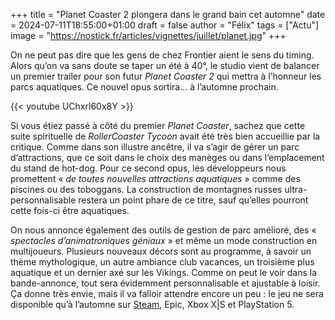 +++
title = "Planet Coaster 2 plongera dans le grand bain cet automne"
date = 2024-07-11T18:55:00+01:00
draft = false
author = "Félix"
tags = ["Actu"]
image = "https://nostick.fr/articles/vignettes/juillet/planet.jpg"
+++ 

On ne peut pas dire que les gens de chez Frontier aient le sens du timing. Alors qu’on va sans doute se taper un été à 40°, le studio vient de balancer un premier trailer pour son futur *Planet Coaster 2* qui mettra à l’honneur les parcs aquatiques. Ce nouvel opus sortira… à l’automne prochain.

{{< youtube UChxrl60x8Y >}}

Si vous étiez passé à côté du premier *Planet Coaster*, sachez que cette suite spirituelle de *‌RollerCoaster Tycoon* avait été très bien accueillie par la critique. Comme dans son illustre ancêtre, il va s’agir de gérer un parc d’attractions, que ce soit dans le choix des manèges ou dans l’emplacement du stand de hot-dog. Pour ce second opus, les développeurs nous promettent « *de toutes nouvelles attractions aquatiques* » comme des piscines ou des toboggans. La construction de montagnes russes ultra-personnalisable restera un point phare de ce titre, sauf qu’elles pourront cette fois-ci être aquatiques.

On nous annonce également des outils de gestion de parc amélioré, des « *spectacles d’animatroniques géniaux* » et même un mode construction en multijoueurs. Plusieurs nouveaux décors sont au programme, à savoir un thème mythologique, un autre ambiance club vacances, un troisième plus aquatique et un dernier axé sur les Vikings. Comme on peut le voir dans la bande-annonce, tout sera évidemment personnalisable et ajustable à loisir. Ça donne très envie, mais il va falloir attendre encore un peu : le jeu ne sera disponible qu’à l’automne sur [Steam](https://store.steampowered.com/app/2688950/Planet_Coaster_2/), Epic, Xbox X|S et PlayStation 5.